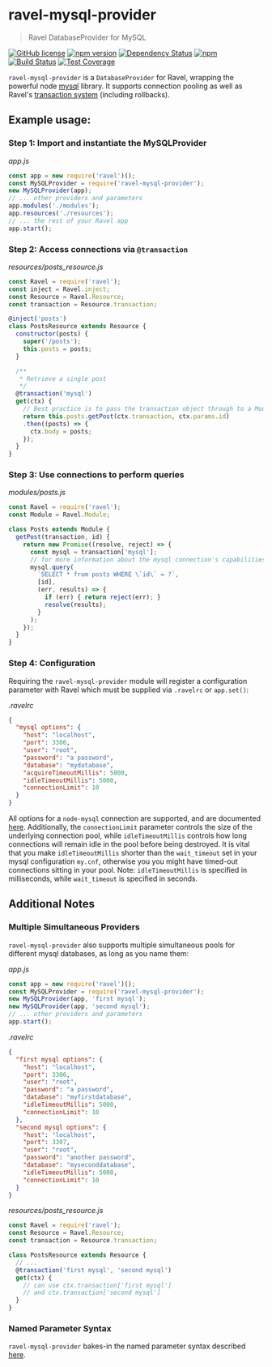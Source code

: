 # ravel-mysql-provider

> Ravel DatabaseProvider for MySQL

[![GitHub license](https://img.shields.io/badge/license-MIT-blue.svg)](https://raw.githubusercontent.com/raveljs/ravel-mysql-provider/master/LICENSE) [![npm version](https://badge.fury.io/js/ravel-mysql-provider.svg)](http://badge.fury.io/js/ravel-mysql-provider) [![Dependency Status](https://david-dm.org/raveljs/ravel-mysql-provider.svg)](https://david-dm.org/raveljs/ravel-mysql-provider) [![npm](https://img.shields.io/npm/dm/ravel.svg?maxAge=2592000)](https://www.npmjs.com/package/ravel) [![Build Status](https://travis-ci.org/raveljs/ravel-mysql-provider.svg?branch=master)](https://travis-ci.org/raveljs/ravel-mysql-provider) [![Test Coverage](https://codeclimate.com/github/raveljs/ravel-mysql-provider/badges/coverage.svg)](https://codeclimate.com/github/raveljs/ravel-mysql-provider/coverage)

`ravel-mysql-provider` is a `DatabaseProvider` for Ravel, wrapping the powerful node [mysql](https://github.com/mysqljs/mysql) library. It supports connection pooling as well as Ravel's [transaction system](http://raveljs.github.io/docs/latest/db/decorators/transaction.js.html) (including rollbacks).

## Example usage:

### Step 1: Import and instantiate the MySQLProvider

*app.js*
```javascript
const app = new require('ravel')();
const MySQLProvider = require('ravel-mysql-provider');
new MySQLProvider(app);
// ... other providers and parameters
app.modules('./modules');
app.resources('./resources');
// ... the rest of your Ravel app
app.start();
```

### Step 2: Access connections via `@transaction`

*resources/posts_resource.js*
```javascript
const Ravel = require('ravel');
const inject = Ravel.inject;
const Resource = Ravel.Resource;
const transaction = Resource.transaction;

@inject('posts')
class PostsResource extends Resource {
  constructor(posts) {
    super('/posts');
    this.posts = posts;
  }

  /**
   * Retrieve a single post
   */
  @transaction('mysql')
  get(ctx) {
    // Best practice is to pass the transaction object through to a Module, where you handle the actual business logic.
    return this.posts.getPost(ctx.transaction, ctx.params.id)
    .then((posts) => {
      ctx.body = posts;
    });
  }
}
```

### Step 3: Use connections to perform queries

*modules/posts.js*
```javascript
const Ravel = require('ravel');
const Module = Ravel.Module;

class Posts extends Module {
  getPost(transaction, id) {
    return new Promise((resolve, reject) => {
      const mysql = transaction['mysql'];
      // for more information about the mysql connection's capabilities, visit the docs: https://github.com/mysqljs/mysql
      mysql.query(
        `SELECT * from posts WHERE \`id\` = ?`,
        [id],
        (err, results) => {
          if (err) { return reject(err); }
          resolve(results);
        }
      );
    });
  }
}
```

### Step 4: Configuration

Requiring the `ravel-mysql-provider` module will register a configuration parameter with Ravel which must be supplied via `.ravelrc` or `app.set()`:

*.ravelrc*
```json
{
  "mysql options": {
    "host": "localhost",
    "port": 3306,
    "user": "root",
    "password": "a password",
    "database": "mydatabase",
    "acquireTimeoutMillis": 5000,
    "idleTimeoutMillis": 5000,
    "connectionLimit": 10
  }
}
```

All options for a `node-mysql` connection are supported, and are documented [here](https://github.com/felixge/node-mysql#establishing-connections). Additionally, the `connectionLimit` parameter controls the size of the underlying connection pool, while `idleTimeoutMillis` controls how long connections will remain idle in the pool before being destroyed. It is vital that you make `idleTimeoutMillis` shorter than the `wait_timeout` set in your mysql configuration `my.cnf`, otherwise you you might have timed-out connections sitting in your pool. Note: `idleTimeoutMillis` is specified in milliseconds, while `wait_timeout` is specified in seconds.

## Additional Notes

### Multiple Simultaneous Providers

`ravel-mysql-provider` also supports multiple simultaneous pools for different mysql databases, as long as you name them:

*app.js*
```javascript
const app = new require('ravel')();
const MySQLProvider = require('ravel-mysql-provider');
new MySQLProvider(app, 'first mysql');
new MySQLProvider(app, 'second mysql');
// ... other providers and parameters
app.start();
```

*.ravelrc*
```json
{
  "first mysql options": {
    "host": "localhost",
    "port": 3306,
    "user": "root",
    "password": "a password",
    "database": "myfirstdatabase",
    "idleTimeoutMillis": 5000,
    "connectionLimit": 10
  },
  "second mysql options": {
    "host": "localhost",
    "port": 3307,
    "user": "root",
    "password": "another password",
    "database": "myseconddatabase",
    "idleTimeoutMillis": 5000,
    "connectionLimit": 10
  }
}
```

*resources/posts_resource.js*
```javascript
const Ravel = require('ravel');
const Resource = Ravel.Resource;
const transaction = Resource.transaction;

class PostsResource extends Resource {
  // ...
  @transaction('first mysql', 'second mysql')
  get(ctx) {
    // can use ctx.transaction['first mysql']
    // and ctx.transaction['second mysql']
  }
}
```

### Named Parameter Syntax

`ravel-mysql-provider` bakes-in the named parameter syntax described [here](https://github.com/mysqljs/mysql#custom-format).
